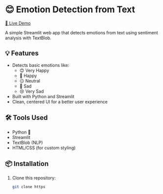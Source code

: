 # 😊 Emotion Detection from Text  
[🚀 Live Demo](https://emotionaldetector-qy7uutvrlyhrkawsnbzkqh.streamlit.app/)

A simple Streamlit web app that detects emotions from text using sentiment analysis with TextBlob.

## 💡 Features

- Detects basic emotions like:
  - 😊 Very Happy
  - 🙂 Happy
  - 😐 Neutral
  - 🙁 Sad
  - 😢 Very Sad
- Built with Python and Streamlit
- Clean, centered UI for a better user experience

## 🛠️ Tools Used

- Python 🐍
- Streamlit
- TextBlob (NLP)
- HTML/CSS (for custom styling)

## 📦 Installation

1. Clone this repository:

   ```bash
   git clone https
